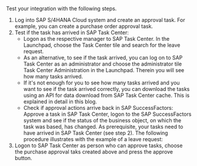 Test your integration with the following steps.

1. Log into SAP S/4HANA Cloud system and create an approval task. For example, you can create a purchase order approval task.
2. Test if the task has arrived in SAP Task Center:
   * Logon as the respective manager to SAP Task Center. In the Launchpad, choose the Task Center tile and search for the leave request. 
   * As an alternative, to see if the task arrived, you can log on to SAP Task Center as an administrator and choose the administrator tile Task Center Administration in the Launchpad. Therein you will see how many tasks arrived.
   * If it's not enough for you to see how many tasks arrived and you want to see if the task arrived correctly, you can download the tasks using an API for data download from SAP Task Center cache. This is explained in detail in this blog. 
   * Check if approval actions arrive back in SAP SuccessFactors: Approve a task in SAP Task Center, logon to the SAP SuccessFactors system and see if the status of the business object, on which the task was based, has changed. As prerequisite, your tasks need to have arrived in SAP Task Center (see step 2). The following procedure illustrates with the example of a leave request:
3. Logon to SAP Task Center as person who can approve tasks, choose the purchase approval taks created above and press the approve button. 
